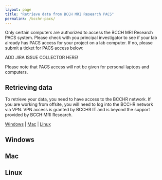 ```yaml
---
layout: page
title: "Retrieve data from BCCH MRI Research PACS"
permalink: /bcchr-pacs/
---
```


Only certain computers are authorized to access the BCCH MRI Research PACS system. Please check with you principal investigator to see if your lab already has PACS access for your project on a lab computer. If no, please submit a ticket for PACS access below:

ADD JIRA ISSUE COLLECTOR HERE!

Please note that PACS access will not be given for personal laptops and computers.

## Retrieving data

To retrieve your data, you need to have access to the BCCHR network. If you are working from offsite, you will need to log into the BCCHR network via VPN. VPN access is granted by BCCHR IT and is beyond the support provided by BCCH MRI Research.

[Windows](#windows) | [Mac](#mac) | [Linux](#linux)

## Windows<a name="windows"></a>

## Mac<a name="mac"></a>

## Linux<a name="linux"></a>